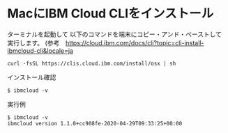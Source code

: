 # MacにIBM Cloud CLIをインストール

ターミナルを起動して 
以下のコマンドを端末にコピー・アンド・ペーストして実行します。 
(参考　https://cloud.ibm.com/docs/cli?topic=cli-install-ibmcloud-cli&locale=ja
```
curl -fsSL https://clis.cloud.ibm.com/install/osx | sh
```
インストール確認
```
$ ibmcloud -v
```
実行例
```
$ ibmcloud -v
ibmcloud version 1.1.0+cc908fe-2020-04-29T09:33:25+00:00
```
